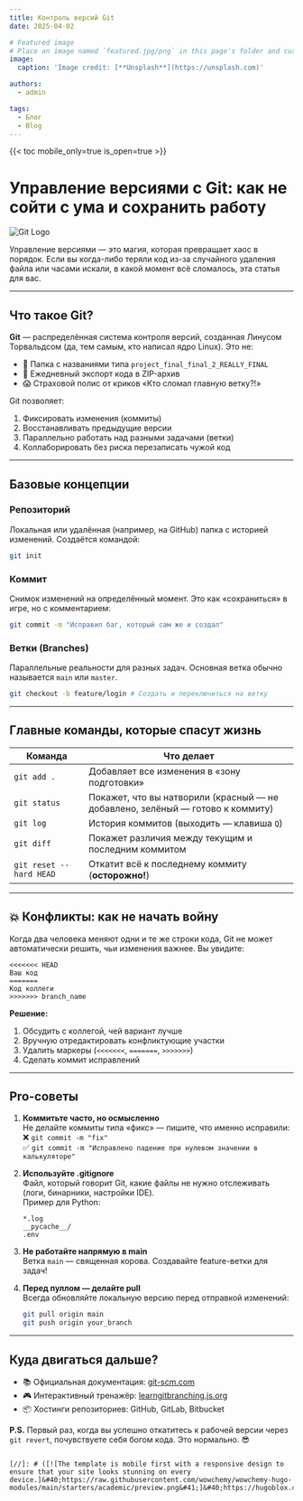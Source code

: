 ```yaml
---
title: Контроль версий Git
date: 2025-04-02

# Featured image
# Place an image named `featured.jpg/png` in this page's folder and customize its options here.
image:
  caption: 'Image credit: [**Unsplash**](https://unsplash.com)'

authors:
  - admin

tags:
  - Блог
  - Blog
---
```


{{< toc mobile_only=true is_open=true >}}

# Управление версиями с Git: как не сойти с ума и сохранить работу

![Git Logo](https://git-scm.com/images/logo@2x.png)

Управление версиями — это магия, которая превращает хаос в порядок. Если вы когда-либо теряли код из-за случайного удаления файла или часами искали, в какой момент всё сломалось, эта статья для вас.

---

## Что такое Git?

**Git** — распределённая система контроля версий, созданная Линусом Торвальдсом (да, тем самым, кто написал ядро Linux). Это не:
- 📁 Папка с названиями типа `project_final_final_2_REALLY_FINAL`
- 🤯 Ежедневный экспорт кода в ZIP-архив
- 😱 Страховой полис от криков «Кто сломал главную ветку?!»

Git позволяет:
1. Фиксировать изменения (коммиты)
2. Восстанавливать предыдущие версии
3. Параллельно работать над разными задачами (ветки)
4. Коллаборировать без риска перезаписать чужой код

---

## Базовые концепции

### Репозиторий
Локальная или удалённая (например, на GitHub) папка с историей изменений. Создаётся командой:
```bash
git init
```

### Коммит
Снимок изменений на определённый момент. Это как «сохраниться» в игре, но с комментарием:
```bash
git commit -m "Исправил баг, который сам же и создал"
```

### Ветки (Branches)
Параллельные реальности для разных задач. Основная ветка обычно называется `main` или `master`.
```bash
git checkout -b feature/login # Создать и переключиться на ветку
```

---

## Главные команды, которые спасут жизнь

| Команда | Что делает |
|---------|------------|
| `git add .` | Добавляет все изменения в «зону подготовки» |
| `git status` | Покажет, что вы натворили (красный — не добавлено, зелёный — готово к коммиту) |
| `git log` | История коммитов (выходить — клавиша `Q`) |
| `git diff` | Покажет различия между текущим и последним коммитом |
| `git reset --hard HEAD` | Откатит всё к последнему коммиту (**осторожно!**) |

---

## 💥 Конфликты: как не начать войну

Когда два человека меняют одни и те же строки кода, Git не может автоматически решить, чьи изменения важнее. Вы увидите:
```
<<<<<<< HEAD
Ваш код
=======
Код коллеги
>>>>>>> branch_name
```

**Решение:**
1. Обсудить с коллегой, чей вариант лучше
2. Вручную отредактировать конфликтующие участки
3. Удалить маркеры (`<<<<<<<`, `=======`, `>>>>>>>`)
4. Сделать коммит исправлений

---

## Pro-советы

1. **Коммитьте часто, но осмысленно**  
   Не делайте коммиты типа «фикс» — пишите, что именно исправили:  
   ❌ `git commit -m "fix"`  
   ✅ `git commit -m "Исправлено падение при нулевом значении в калькуляторе"`

2. **Используйте .gitignore**  
   Файл, который говорит Git, какие файлы не нужно отслеживать (логи, бинарники, настройки IDE).  
   Пример для Python:
   ```gitignore
   *.log
   __pycache__/
   .env
   ```

3. **Не работайте напрямую в main**  
   Ветка `main` — священная корова. Создавайте feature-ветки для задач!

4. **Перед пуллом — делайте pull**  
   Всегда обновляйте локальную версию перед отправкой изменений:
   ```bash
   git pull origin main
   git push origin your_branch
   ```

---

## Куда двигаться дальше?
- 📚 Официальная документация: [git-scm.com](https://git-scm.com/doc)
- 🎮 Интерактивный тренажёр: [learngitbranching.js.org](https://learngitbranching.js.org/)
- 📦 Хостинги репозиториев: GitHub, GitLab, Bitbucket

**P.S.** Первый раз, когда вы успешно откатитесь к рабочей версии через `git revert`, почувствуете себя богом кода. Это нормально. 😎
```

[//]: # ([![The template is mobile first with a responsive design to ensure that your site looks stunning on every device.]&#40;https://raw.githubusercontent.com/wowchemy/wowchemy-hugo-modules/main/starters/academic/preview.png&#41;]&#40;https://hugoblox.com&#41;)

